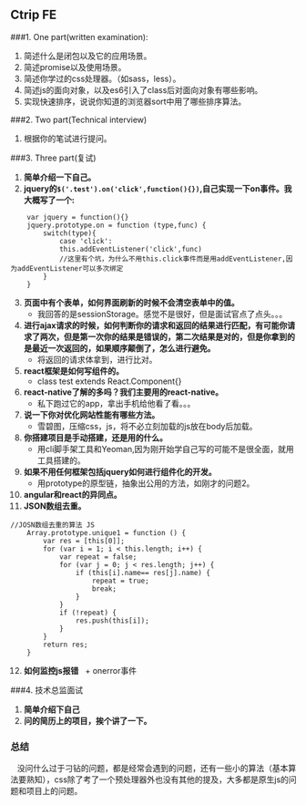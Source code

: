 ## Ctrip FE

###1. One part(written examination): 
1. 简述什么是闭包以及它的应用场景。
2. 简述promise以及使用场景。
3. 简述你学过的css处理器。（如sass，less）。
4. 简述js的面向对象，以及es6引入了class后对面向对象有哪些影响。
5. 实现快速排序，说说你知道的浏览器sort中用了哪些排序算法。

###2. Two part(Technical interview)

1. 根据你的笔试进行提问。

###3. Three part(复试)
1. **简单介绍一下自己。**
2. **jquery的`$('.test').on('click',function(){})`,自己实现一下on事件。我大概写了一个:**
```
    var jquery = function(){}
    jquery.prototype.on = function (type,func) {
        switch(type){
            case 'click':
            this.addEventListener('click',func)
            //这里有个坑，为什么不用this.click事件而是用addEventListener,因为addEventListener可以多次绑定     
        }
    }
```
3. **页面中有个表单，如何界面刷新的时候不会清空表单中的值。**
    + 我回答的是sessionStorage。感觉不是很好，但是面试官点了点头。。。
4. **进行ajax请求的时候，如何判断你的请求和返回的结果进行匹配，有可能你请求了两次，但是第一次你的结果是错误的，第二次结果是对的，但是你拿到的是最近一次返回的，如果顺序颠倒了，怎么进行避免。**
    + 将返回的请求体拿到，进行比对。
5. **react框架是如何写组件的。**
    + class test extends React.Component{}
6. **react-native了解的多吗？我们主要用的react-native。**
    + 私下跑过它的app，拿出手机给他看了看。。。
7. **说一下你对优化网站性能有哪些方法。**
    + 雪碧图，压缩css，js，将不必立刻加载的js放在body后加载。
8. **你搭建项目是手动搭建，还是用的什么。**
    + 用cli脚手架工具和Yeoman,因为刚开始学自己写的可能不是很全面，就用工具搭建的。
9. **如果不用任何框架包括jquery如何进行组件化的开发。**
    + 用prototype的原型链，抽象出公用的方法，如刚才的问题2。
10. **angular和react的异同点。**
11. **JSON数组去重。**
```
//JOSN数组去重的算法 JS
    Array.prototype.unique1 = function () {
        var res = [this[0]];
        for (var i = 1; i < this.length; i++) {
            var repeat = false;
            for (var j = 0; j < res.length; j++) {
                if (this[i].name== res[j].name) {
                    repeat = true;
                    break;
                }
            }
            if (!repeat) {
                res.push(this[i]);
            }
        }
        return res;
    }
```
12. **如何监控js报错**
    + onerror事件
    
###4. 技术总监面试
1. **简单介绍下自己**
2. **问的简历上的项目，挨个讲了一下。**


### 总结
    没问什么过于刁钻的问题，都是经常会遇到的问题，还有一些小的算法（基本算法要熟知），css除了考了一个预处理器外也没有其他的提及，大多都是原生js的问题和项目上的问题。
